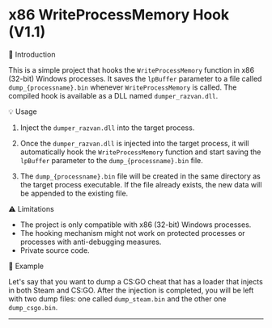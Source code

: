 # x86 WriteProcessMemory Hook (V1.1)

🔗 Introduction

This is a simple project that hooks the `WriteProcessMemory` function in x86 (32-bit) Windows processes. It saves the `lpBuffer` parameter to a file called `dump_{processname}.bin` whenever `WriteProcessMemory` is called. The compiled hook is available as a DLL named `dumper_razvan.dll`.

💡 Usage

1. Inject the `dumper_razvan.dll` into the target process.

2. Once the `dumper_razvan.dll` is injected into the target process, it will automatically hook the `WriteProcessMemory` function and start saving the `lpBuffer` parameter to the `dump_{processname}.bin` file.

3. The `dump_{processname}.bin` file will be created in the same directory as the target process executable. If the file already exists, the new data will be appended to the existing file.

⚠️ Limitations

- The project is only compatible with x86 (32-bit) Windows processes.
- The hooking mechanism might not work on protected processes or processes with anti-debugging measures.
- Private source code.

🔧 Example

Let's say that you want to dump a CS:GO cheat that has a loader that injects in both Steam and CS:GO. After the injection is completed, you will be left with two dump files: one called `dump_steam.bin` and the other one `dump_csgo.bin`.

---